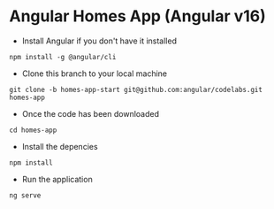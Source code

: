 # Angular Homes App (Angular v16)

- Install Angular if you don't have it installed

`npm install -g @angular/cli`

- Clone this branch to your local machine

`git clone -b homes-app-start git@github.com:angular/codelabs.git homes-app`

- Once the code has been downloaded

`cd homes-app`

- Install the depencies

`npm install` 

- Run the application 

`ng serve`
